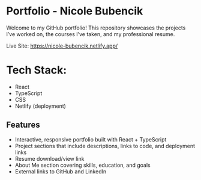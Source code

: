 # Portfolio - Nicole Bubencik

Welcome to my GitHub portfolio! This repository showcases the projects I’ve worked on, the courses I’ve taken, and my professional resume. 

Live Site: https://nicole-bubencik.netlify.app/  

# Tech Stack:
- React
- TypeScript
- CSS
- Netlify (deployment)

##  Features
- Interactive, responsive portfolio built with React + TypeScript
- Project sections that include descriptions, links to code, and deployment links
- Resume download/view link
- About Me section covering skills, education, and goals
- External links to GitHub and LinkedIn
